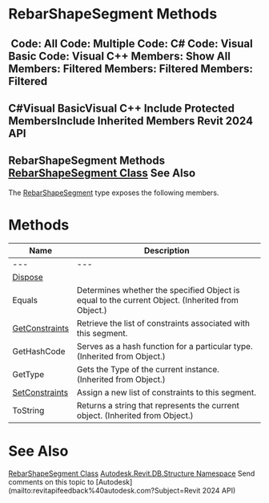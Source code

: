 # RebarShapeSegment Methods

﻿
 Code: All Code: Multiple Code: C# Code: Visual Basic Code: Visual C++  Members: Show All Members: Filtered Members: Filtered Members: Filtered   
---  
C#Visual BasicVisual C++
Include Protected MembersInclude Inherited Members
Revit 2024 API  
---  
RebarShapeSegment Methods  
[RebarShapeSegment Class](4fd9ba08-b5a3-39c8-9666-fc0a105615c6.md "RebarShapeSegment Class") See Also  
---  
The [RebarShapeSegment](4fd9ba08-b5a3-39c8-9666-fc0a105615c6.md "RebarShapeSegment Class") type exposes the following members.
# Methods
| Name | Description |
| --- | --- |
| --- | --- | --- |
| [Dispose](db64dcf1-c4bd-de56-a66c-90d4d291215b.md "Dispose Method") |
| Equals | Determines whether the specified Object is equal to the current Object. (Inherited from Object.) |
| [GetConstraints](87dd3a6a-97e8-6b89-7ac9-b495d109996b.md "GetConstraints Method") | Retrieve the list of constraints associated with this segment. |
| GetHashCode | Serves as a hash function for a particular type.  (Inherited from Object.) |
| GetType | Gets the Type of the current instance. (Inherited from Object.) |
| [SetConstraints](679b4a55-6526-089f-88cc-9d7637941310.md "SetConstraints Method") | Assign a new list of constraints to this segment. |
| ToString | Returns a string that represents the current object. (Inherited from Object.) |

# See Also
[RebarShapeSegment Class](4fd9ba08-b5a3-39c8-9666-fc0a105615c6.md "RebarShapeSegment Class")
[Autodesk.Revit.DB.Structure Namespace](d586b341-f687-9d90-e96d-255806b7d4fc.md "Autodesk.Revit.DB.Structure Namespace")
Send comments on this topic to [Autodesk](mailto:revitapifeedback%40autodesk.com?Subject=Revit 2024 API)